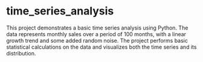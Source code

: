 # time_series_analysis

This project demonstrates a basic time series analysis using Python. The data represents monthly sales over a period of 100 months, with a linear growth trend and some added random noise. The project performs basic statistical calculations on the data and visualizes both the time series and its distribution.
